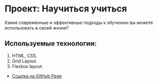 # Проект: Научиться учиться
Какие современные и эффективные подходы к обучению вы можете использовать в своей жизни?
## Используемые технологии:
1. HTML, CSS.
2. Grid Layout.
3. Flexbox layout.

* [Ссылка на GitHub Page](https://avaveryu.github.io/how-to-learn/index.html)
